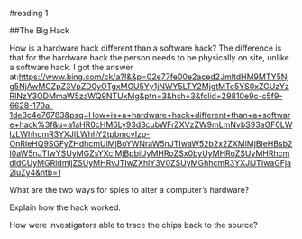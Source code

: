 #reading 1

##The Big Hack

How is a hardware hack different than a software hack?
The difference is that for the hardware hack the person needs to be physically on site, unlike a software hack.
I got the answer at:https://www.bing.com/ck/a?!&&p=02e77fe00e2aced2JmltdHM9MTY5Njg5NjAwMCZpZ3VpZD0yOTgxMGU5Yy1jNWY5LTY2MjgtMTc5YS0xZGUzYzRlNzY3ODMmaW5zaWQ9NTUxMg&ptn=3&hsh=3&fclid=29810e9c-c5f9-6628-179a-1de3c4e76783&psq=How+is+a+hardware+hack+different+than+a+software+hack%3f&u=a1aHR0cHM6Ly93d3cubWFrZXVzZW9mLmNvbS93aGF0LWlzLWhhcmR3YXJlLWhhY2tpbmcvIzp-OnRleHQ9SGFyZHdhcmUlMjBoYWNraW5nJTIwaW52b2x2ZXMlMjBleHBsb2l0aW5nJTIwYSUyMGZsYXclMjBpbiUyMHRoZSx0byUyMHRoZSUyMHRhcmdldCUyMGRldmljZSUyMHRvJTIwZXhlY3V0ZSUyMGhhcmR3YXJlJTIwaGFja2luZy4&ntb=1

What are the two ways for spies to alter a computer’s hardware?

Explain how the hack worked.

How were investigators able to trace the chips back to the source?
